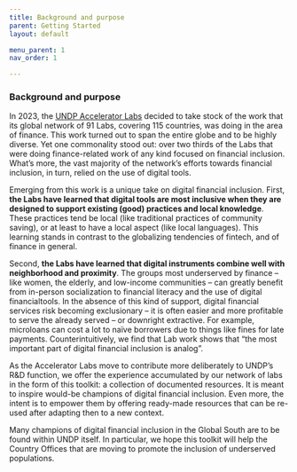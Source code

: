 ```yaml
---
title: Background and purpose 
parent: Getting Started
layout: default

menu_parent: 1
nav_order: 1

---
```


### Background and purpose 

In 2023, the [UNDP Accelerator Labs](https://acceleratorlabs.undp.org) decided to take stock of the work that its global network of 91 Labs, covering 115 countries, was doing in the area of finance. This work turned out to span the entire globe and to be highly diverse. Yet one commonality stood out: over two thirds of the Labs that were doing finance-related work of any kind focused on financial inclusion. What’s more, the vast majority of the network’s efforts towards financial inclusion, in turn, relied on the use of digital tools. 

Emerging from this work is a unique take on digital financial inclusion. First, **the Labs have learned that digital tools are most inclusive when they are designed to support existing (good) practices and local knowledge**. These practices tend be local (like traditional practices of community saving), or at least to have a local aspect (like local languages). This learning stands in contrast to the globalizing tendencies of fintech, and of finance in general. 

Second, **the Labs have learned that digital instruments combine well with neighborhood and proximity**. The groups most underserved by finance – like women, the elderly, and low-income communities – can greatly benefit from in-person socialization to financial literacy and the use of digital financialtools. In the absence of this kind of support, digital financial services risk becoming exclusionary – it is often easier and more profitable to serve the already served – or downright extractive. For example, microloans can cost a lot to naïve borrowers due to things like fines for late payments. Counterintuitively, we find that Lab work shows that “the most important part of digital financial inclusion is analog”.

As the Accelerator Labs move to contribute more deliberately to UNDP’s R&D function, we offer the experience accumulated by our network of labs in the form of this toolkit: a collection of documented resources. It is meant to inspire would-be champions of digital financial inclusion. Even more, the intent is to empower them by offering ready-made resources that can be re-used after adapting then to a new context. 

Many champions of digital financial inclusion in the Global South are to be found within UNDP itself. In particular, we hope this toolkit will help the Country Offices that are moving to promote the inclusion of underserved populations.
